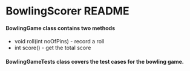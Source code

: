 # BowlingScorer README
#### BowlingGame class contains two methods
- void roll(int noOfPins) - record a roll
- int score() - get the total score

#### BowlingGameTests class covers the test cases for the bowling game.
